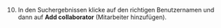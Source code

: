 10. In den Suchergebnissen klicke auf den richtigen Benutzernamen und dann auf **Add collaborator** (Mitarbeiter hinzufügen).
